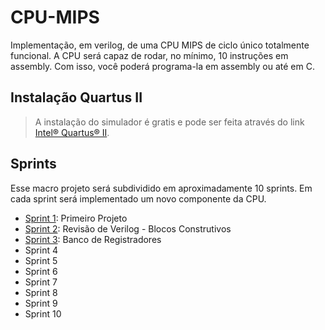 # CPU-MIPS
Implementação, em verilog, de uma CPU MIPS de ciclo único totalmente funcional. A CPU será capaz de rodar, no mínimo, 10 instruções em assembly. Com isso, você poderá programa-la em assembly ou até em C. 

## Instalação Quartus II
> A instalação do simulador é gratis e pode ser feita através do link [Intel® Quartus® II](https://www.intel.com/content/www/us/en/software-kit/711791/intel-quartus-ii-web-edition-design-software-version-13-0sp1-for-windows.html).

## Sprints

Esse macro projeto será subdividido em aproximadamente 10 sprints. Em cada sprint será implementado um novo componente da CPU.

- [Sprint 1](https://github.com/NibiruFT/CPU-MIPS/tree/main/Sprint%201): Primeiro Projeto
- [Sprint 2](https://github.com/NibiruFT/CPU-MIPS/tree/main/Sprint%202): Revisão de Verilog - Blocos Construtivos
- [Sprint 3](https://github.com/NibiruFT/CPU-MIPS/tree/main/Sprint%203): Banco de Registradores
- Sprint 4
- Sprint 5
- Sprint 6
- Sprint 7
- Sprint 8
- Sprint 9
- Sprint 10
